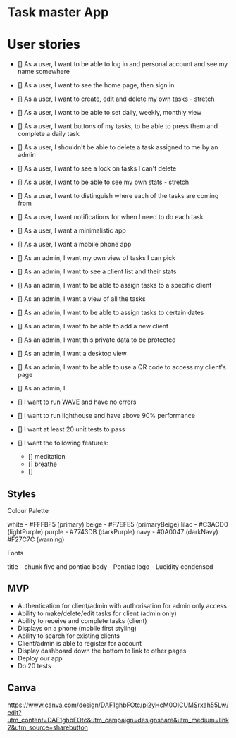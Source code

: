 # Task master App


# User stories

- [] As a user, I want to be able to log in and personal account and see my name somewhere
- [] As a user, I want to see the home page, then sign in
- [] As a user, I want to create, edit and delete my own tasks - stretch 
- [] As a user, I want to be able to set daily, weekly, monthly view
- [] As a user, I want buttons of my tasks, to be able to press them and complete a daily task
- [] As a user, I shouldn't be able to delete a task assigned to me by an admin
- [] As a user, I want to see a lock on tasks I can't delete
- [] As a user, I want to be able to see my own stats - stretch
- [] As a user, I want to distinguish where each of the tasks are coming from
- [] As a user, I want notifications for when I need to do each task
- [] As a user, I want a minimalistic app
- [] As a user, I want a mobile phone app

- [] As an admin, I want my own view of tasks I can pick
- [] As an admin, I want to see a client list and their stats
- [] As an admin, I want to be able to assign tasks to a specific client
- [] As an admin, I want a view of all the tasks
- [] As an admin, I want to be able to assign tasks to certain dates
- [] As an admin, I want to be able to add a new client
- [] As an admin, I want this private data to be protected
- [] As an admin, I want a desktop view
- [] As an admin, I want to be able to use a QR code to access my client's page
- [] As an admin, I 

- [] I want to run WAVE and have no errors
- [] I want to run lighthouse and have above 90% performance
- [] I want at least 20 unit tests to pass

- [] I want the following features:
  - [] meditation 
  - [] breathe 
  - [] 


## Styles

Colour Palette 

white - #FFFBF5 (primary)
beige - #F7EFE5 (primaryBeige)
lilac - #C3ACD0 (lightPurple)
purple - #7743DB (darkPurple)
navy - #0A0047 (darkNavy)
#F27C7C (warning)

Fonts

title - chunk five and pontiac
body - Pontiac
logo - Lucidity condensed


## MVP 

- Authentication for client/admin with authorisation for admin only access
- Ability to make/delete/edit tasks for client (admin only)
- Ability to receive and complete tasks (client)
- Displays on a phone (mobile first styling)
- Ability to search for existing clients
- Client/admin is able to register for account
- Display dashboard down the bottom to link to other pages
- Deploy our app
- Do 20 tests

## Canva

https://www.canva.com/design/DAF1ghbFOtc/pi2yHcM0OICUMSrxah55Lw/edit?utm_content=DAF1ghbFOtc&utm_campaign=designshare&utm_medium=link2&utm_source=sharebutton